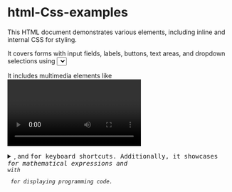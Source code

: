 # html-Css-examples

This HTML document demonstrates various elements, including inline and internal CSS for styling. 

It covers forms with input fields, labels, buttons, text areas, and dropdown selections using <select>, <optgroup>, and <datalist>. 

It includes multimedia elements like <video>, along with semantic elements like <details>, <summary>, and <kbd> for keyboard shortcuts. Additionally, it showcases <var> for mathematical expressions and <code> with <pre> for displaying programming code.
